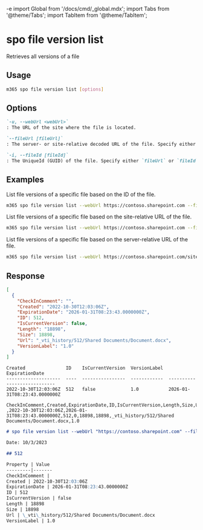 -e <!-- DISCLAIMER: All secrets, passwords, and sensitive values in this document are examples only and not real credentials. -->
import Global from '/docs/cmd/_global.mdx';
import Tabs from '@theme/Tabs';
import TabItem from '@theme/TabItem';

# spo file version list

Retrieves all versions of a file

## Usage

```sh
m365 spo file version list [options]
```

## Options

```md definition-list
`-u, --webUrl <webUrl>`
: The URL of the site where the file is located.

`--fileUrl [fileUrl]`
: The server- or site-relative decoded URL of the file. Specify either `fileUrl` or `fileId` but not both.

`-i, --fileId [fileId]`
: The UniqueId (GUID) of the file. Specify either `fileUrl` or `fileId` but not both.
```

<Global />

## Examples

List file versions of a specific file based on the ID of the file.

```sh
m365 spo file version list --webUrl https://contoso.sharepoint.com --fileId 'b2307a39-e878-458b-bc90-03bc578531d6'
```

List file versions of a specific file based on the site-relative URL of the file.

```sh
m365 spo file version list --webUrl https://contoso.sharepoint.com --fileUrl '/Shared Documents/Document.docx'
```

List file versions of a specific file based on the server-relative URL of the file.

```sh
m365 spo file version list --webUrl https://contoso.sharepoint.com/sites/project-x --fileUrl '/sites/project-x/Shared Documents/Document.docx'
```

## Response

<Tabs>
  <TabItem value="JSON">

  ```json
  [
    {
      "CheckInComment": "",
      "Created": "2022-10-30T12:03:06Z",
      "ExpirationDate": "2026-01-31T08:23:43.0000000Z",
      "ID": 512,
      "IsCurrentVersion": false,
      "Length": "18898",
      "Size": 18898,
      "Url": "_vti_history/512/Shared Documents/Document.docx",
      "VersionLabel": "1.0"
    }
  ]
  ```

  </TabItem>
  <TabItem value="Text">

  ```text
  Created               ID    IsCurrentVersion  VersionLabel  ExpirationDate
  --------------------  ----  ----------------  ------------  ----------------------------
  2022-10-30T12:03:06Z  512   false             1.0           2026-01-31T08:23:43.0000000Z
  ```

  </TabItem>
  <TabItem value="CSV">

  ```csv
  CheckInComment,Created,ExpirationDate,ID,IsCurrentVersion,Length,Size,Url,VersionLabel
  ,2022-10-30T12:03:06Z,2026-01-31T08:23:43.0000000Z,512,0,18898,18898,_vti_history/512/Shared Documents/Document.docx,1.0
  ```

  </TabItem>
  <TabItem value="Markdown">

  ```md
  # spo file version list --webUrl "https://contoso.sharepoint.com" --fileUrl "/Shared Documents/Document.docx"

  Date: 10/3/2023

  ## 512

  Property | Value
  ---------|-------
  CheckInComment |
  Created | 2022-10-30T12:03:06Z
  ExpirationDate | 2026-01-31T08:23:43.0000000Z
  ID | 512
  IsCurrentVersion | false
  Length | 18898
  Size | 18898
  Url | \_vti\_history/512/Shared Documents/Document.docx
  VersionLabel | 1.0
  ```

  </TabItem>
</Tabs>
